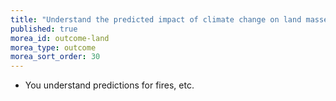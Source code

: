 ```yaml
---
title: "Understand the predicted impact of climate change on land masses"
published: true
morea_id: outcome-land
morea_type: outcome
morea_sort_order: 30
---
```


  * You understand predictions for fires, etc.
